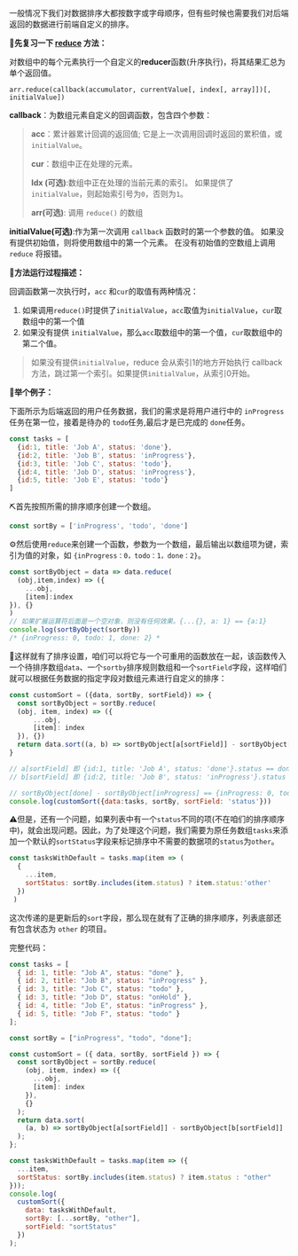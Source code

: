 一般情况下我们对数据排序大都按数字或字母顺序，但有些时候也需要我们对后端返回的数据进行前端自定义的排序。

📝**先复习一下 [reduce](https://developer.mozilla.org/zh-CN/docs/Web/JavaScript/Reference/Global_Objects/Array/Reduce) 方法：**

对数组中的每个元素执行一个自定义的**reducer**函数(升序执行)，将其结果汇总为单个返回值。

`arr.reduce(callback(accumulator, currentValue[, index[, array]])[, initialValue])`

**callback**：为数组元素自定义的回调函数，包含四个参数：

> **acc**：累计器累计回调的返回值; 它是上一次调用回调时返回的累积值，或`initialValue`。
>
> **cur**：数组中正在处理的元素。
>
> **Idx (可选)**:数组中正在处理的当前元素的索引。 如果提供了`initialValue`，则起始索引号为`0`，否则为`1`。
>
> **arr(可选)**: 调用 `reduce()` 的数组

**initialValue(可选)**:作为第一次调用 `callback` 函数时的第一个参数的值。 如果没有提供初始值，则将使用数组中的第一个元素。 在没有初始值的空数组上调用 `reduce` 将报错。

**🤖方法运行过程描述：**

回调函数第一次执行时，`acc` 和`cur`的取值有两种情况：

1. 如果调用`reduce()`时提供了`initialValue`，`acc`取值为`initialValue`，`cur`取数组中的第一个值
2. 如果没有提供 `initialValue`，那么`acc`取数组中的第一个值，`cur`取数组中的第二个值。

> 如果没有提供`initialValue`，reduce 会从索引1的地方开始执行 callback 方法，跳过第一个索引。如果提供`initialValue`，从索引0开始。

**🌰举个例子：**

下面所示为后端返回的用户任务数据，我们的需求是将用户进行中的 `inProgress`任务在第一位，接着是待办的 `todo`任务,最后才是已完成的 `done`任务。

```javascript
const tasks = [
  {id:1, title: 'Job A', status: 'done'},
  {id:2, title: 'Job B', status: 'inProgress'},
  {id:3, title: 'Job C', status: 'todo'},
  {id:4, title: 'Job D', status: 'inProgress'},
  {id:5, title: 'Job E', status: 'todo'}
]
```

⛏首先按照所需的排序顺序创建一个数组。

```javascript
const sortBy = ['inProgress', 'todo', 'done']
```

⚙️然后使用`reduce`来创建一个函数，参数为一个数组，最后输出以数组项为键，索引为值的对象，如 `{inProgress：0，todo：1，done：2}`。

```javascript
const sortByObject = data => data.reduce(
  (obj,item,index) => ({
    ...obj,
    [item]:index
}), {}
)
// 如果扩展运算符后面是一个空对象，则没有任何效果。{...{}, a: 1} == {a:1}
console.log(sortByObject(sortBy))
/* {inProgress: 0, todo: 1, done: 2} *
```

🚀这样就有了排序设置，咱们可以将它与一个可重用的函数放在一起，该函数传入一个待排序数组`data`、一个`sortby`排序规则数组和一个`sortField`字段，这样咱们就可以根据任务数据的指定字段对数组元素进行自定义的排序：

```javascript
const customSort = ({data, sortBy, sortField}) => {
  const sortByObject = sortBy.reduce(
  (obj, item, index) => ({
      ...obj,
      [item]: index
  }), {})
  return data.sort((a, b) => sortByObject[a[sortField]] - sortByObject[b[sortField]])
}

// a[sortField] 即 {id:1, title: 'Job A', status: 'done'}.status == done
// b[sortField] 即 {id:2, title: 'Job B', status: 'inProgress'}.status == inProgress

// sortByObject[done] - sortByObject[inProgress] == {inProgress: 0, todo: 1, done: 2}[done] - {inProgress: 0, todo: 1, done: 2}[inProgress] == 2 - 0
console.log(customSort({data:tasks, sortBy, sortField: 'status'}))
```

⚠️但是，还有一个问题，如果列表中有一个`status`不同的项(不在咱们的排序顺序中)，就会出现问题。因此，为了处理这个问题，我们需要为原任务数组`tasks`来添加一个默认的`sortStatus`字段来标记排序中不需要的数据项的`status`为`other`。

```javascript
const tasksWithDefault = tasks.map(item => (
  {  
    ...item,
    sortStatus: sortBy.includes(item.status) ? item.status:'other'
  })
 )
```

这次传递的是更新后的`sort`字段，那么现在就有了正确的排序顺序，列表底部还有包含状态为 `other` 的项目。

完整代码：

```javascript
const tasks = [
  { id: 1, title: "Job A", status: "done" },
  { id: 2, title: "Job B", status: "inProgress" },
  { id: 3, title: "Job C", status: "todo" },
  { id: 3, title: "Job D", status: "onHold" },
  { id: 4, title: "Job E", status: "inProgress" },
  { id: 5, title: "Job F", status: "todo" }
];

const sortBy = ["inProgress", "todo", "done"];

const customSort = ({ data, sortBy, sortField }) => {
  const sortByObject = sortBy.reduce(
    (obj, item, index) => ({
      ...obj,
      [item]: index
    }),
    {}
  );
  return data.sort(
    (a, b) => sortByObject[a[sortField]] - sortByObject[b[sortField]]
  );
};

const tasksWithDefault = tasks.map(item => ({
  ...item,
  sortStatus: sortBy.includes(item.status) ? item.status : "other"
}));
console.log(
  customSort({
    data: tasksWithDefault,
    sortBy: [...sortBy, "other"],
    sortField: "sortStatus"
  })
);
```

